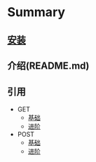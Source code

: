 # Summary

## [安装](/book/安装.md)
## 介绍(README.md)
## 引用
* GET
  * [基础](book/GET/section1.md)
  * [进阶](GET/section2.md)
* POST
  * [基础](POST/section1.md)
  * [进阶](POST/section2.md)




